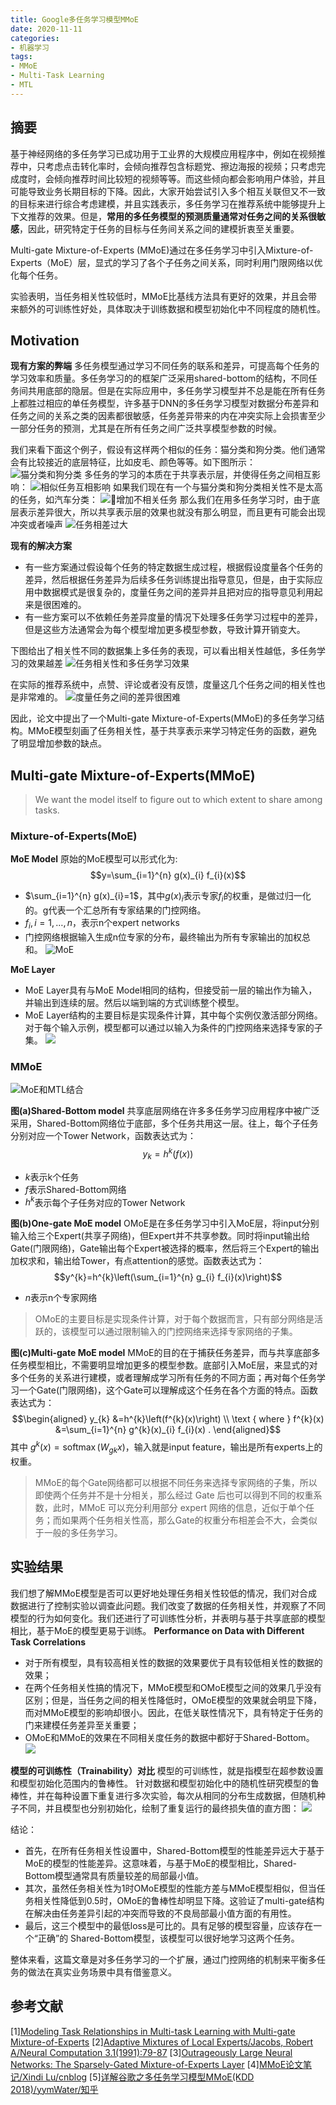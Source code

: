 ```yaml
---
title: Google多任务学习模型MMoE
date: 2020-11-11
categories:
- 机器学习
tags:
- MMoE
- Multi-Task Learning
- MTL
---
```


## 摘要
基于神经网络的多任务学习已成功用于工业界的大规模应用程序中，例如在视频推荐中，只考虑点击转化率时，会倾向推荐包含标题党、擦边海报的视频；只考虑完成度时，会倾向推荐时间比较短的视频等等。而这些倾向都会影响用户体验，并且可能导致业务长期目标的下降。因此，大家开始尝试引入多个相互关联但又不一致的目标来进行综合考虑建模，并且实践表示，多任务学习在推荐系统中能够提升上下文推荐的效果。但是，**常用的多任务模型的预测质量通常对任务之间的关系很敏感**，因此，研究特定于任务的目标与任务间关系之间的建模折衷至关重要。

Multi-gate Mixture-of-Experts (MMoE)通过在多任务学习中引入Mixture-of-Experts（MoE）层，显式的学习了各个子任务之间关系，同时利用门限网络以优化每个任务。

实验表明，当任务相关性较低时，MMoE比基线方法具有更好的效果，并且会带来额外的可训练性好处，具体取决于训练数据和模型初始化中不同程度的随机性。

## Motivation
**现有方案的弊端**
多任务模型通过学习不同任务的联系和差异，可提高每个任务的学习效率和质量。多任务学习的的框架广泛采用shared-bottom的结构，不同任务间共用底部的隐层。但是在实际应用中，多任务学习模型并不总是能在所有任务上都胜过相应的单任务模型，许多基于DNN的多任务学习模型对数据分布差异和任务之间的关系之类的因素都很敏感，任务差异带来的内在冲突实际上会损害至少一部分任务的预测，尤其是在所有任务之间广泛共享模型参数的时候。

我们来看下面这个例子，假设有这样两个相似的任务：猫分类和狗分类。他们通常会有比较接近的底层特征，比如皮毛、颜色等等。如下图所示：
![猫分类和狗分类](https://imzhanghao.oss-cn-qingdao.aliyuncs.com/img/20201110221237.png)
多任务的学习的本质在于共享表示层，并使得任务之间相互影响：
![相似任务互相影响](https://imzhanghao.oss-cn-qingdao.aliyuncs.com/img/20201110221700.png)
如果我们现在有一个与猫分类和狗分类相关性不是太高的任务，如汽车分类：
![增加不相关任务](https://imzhanghao.oss-cn-qingdao.aliyuncs.com/img/20201110222659.png)
那么我们在用多任务学习时，由于底层表示差异很大，所以共享表示层的效果也就没有那么明显，而且更有可能会出现冲突或者噪声
![任务相差过大](https://imzhanghao.oss-cn-qingdao.aliyuncs.com/img/20201110221811.png)


**现有的解决方案**
* 有一些方案通过假设每个任务的特定数据生成过程，根据假设度量各个任务的差异，然后根据任务差异为后续多任务训练提出指导意见，但是，由于实际应用中数据模式是很复杂的，度量任务之间的差异并且把对应的指导意见利用起来是很困难的。
* 有一些方案可以不依赖任务差异度量的情况下处理多任务学习过程中的差异，但是这些方法通常会为每个模型增加更多模型参数，导致计算开销变大。

下图给出了相关性不同的数据集上多任务的表现，可以看出相关性越低，多任务学习的效果越差
![任务相关性和多任务学习效果](https://imzhanghao.oss-cn-qingdao.aliyuncs.com/img/20201110222953.png)

在实际的推荐系统中，点赞、评论或者没有反馈，度量这几个任务之间的相关性也是非常难的。
![度量任务之间的差异很困难](https://imzhanghao.oss-cn-qingdao.aliyuncs.com/img/20201110221916.png)


因此，论文中提出了一个Multi-gate Mixture-of-Experts(MMoE)的多任务学习结构。MMoE模型刻画了任务相关性，基于共享表示来学习特定任务的函数，避免了明显增加参数的缺点。

## Multi-gate Mixture-of-Experts(MMoE)
> We want the model itself to figure out to which extent to share among tasks.

### Mixture-of-Experts(MoE)
**MoE Model**
原始的MoE模型可以形式化为:
$$y=\sum_{i=1}^{n} g(x)_{i} f_{i}(x)$$
- $\sum_{i=1}^{n} g(x)_{i}=1$，其中$g(x)_{i}$表示专家$f_i$的权重，是做过归一化的。g代表一个汇总所有专家结果的门控网络。
- $f_{i}, i=1, \ldots, n$，表示n个expert networks
- 门控网络根据输入生成n位专家的分布，最终输出为所有专家输出的加权总和。
![MoE](https://imzhanghao.oss-cn-qingdao.aliyuncs.com/img/20201111110029.png)

**MoE Layer**
- MoE Layer具有与MoE Model相同的结构，但接受前一层的输出作为输入，并输出到连续的层。然后以端到端的方式训练整个模型。
- MoE Layer结构的主要目标是实现条件计算，其中每个实例仅激活部分网络。 对于每个输入示例，模型都可以通过以输入为条件的门控网络来选择专家的子集。
![](https://imzhanghao.oss-cn-qingdao.aliyuncs.com/img/20201111111843.png)

### MMoE
![MoE和MTL结合](https://imzhanghao.oss-cn-qingdao.aliyuncs.com/img/实现范式.png)

**图(a)Shared-Bottom model**
共享底层网络在许多多任务学习应用程序中被广泛采用，Shared-Bottom网络位于底部，多个任务共用这一层。往上，每个子任务分别对应一个Tower Network，函数表达式为：
$$y_{k}=h^{k}(f(x))$$
* $k$表示k个任务
* $f$表示Shared-Bottom网络
* $h^k$表示每个子任务对应的Tower Network

**图(b)One-gate MoE model**
OMoE是在多任务学习中引入MoE层，将input分别输入给三个Expert(共享子网络)，但Expert并不共享参数。同时将input输出给Gate(门限网络)，Gate输出每个Expert被选择的概率，然后将三个Expert的输出加权求和，输出给Tower，有点attention的感觉。函数表达式为：
$$y^{k}=h^{k}\left(\sum_{i=1}^{n} g_{i} f_{i}(x)\right)$$
* $n$表示n个专家网络

> OMoE的主要目标是实现条件计算，对于每个数据而言，只有部分网络是活跃的，该模型可以通过限制输入的门控网络来选择专家网络的子集。

**图(c)Multi-gate MoE model**
MMoE的目的在于捕获任务差异，而与共享底部多任务模型相比，不需要明显增加更多的模型参数。底部引入MoE层，来显式的对多个任务的关系进行建模，或者理解成学习所有任务的不同方面；再对每个任务学习一个Gate(门限网络)，这个Gate可以理解成这个任务在各个方面的特点。函数表达式为：
$$\begin{aligned}
y_{k} &=h^{k}\left(f^{k}(x)\right) \\
\text { where } f^{k}(x) &=\sum_{i=1}^{n} g^{k}(x)_{i} f_{i}(x) .
\end{aligned}$$
其中 $g^{k}(x)=\operatorname{softmax}\left(W_{g k} x\right)$，输入就是input feature，输出是所有experts上的权重。

> MMoE的每个Gate网络都可以根据不同任务来选择专家网络的子集，所以即使两个任务并不是十分相关，那么经过 Gate 后也可以得到不同的权重系数，此时，MMoE 可以充分利用部分 expert 网络的信息，近似于单个任务；而如果两个任务相关性高，那么Gate的权重分布相差会不大，会类似于一般的多任务学习。

## 实验结果
我们想了解MMoE模型是否可以更好地处理任务相关性较低的情况，我们对合成数据进行了控制实验以调查此问题。我们改变了数据的任务相关性，并观察了不同模型的行为如何变化。我们还进行了可训练性分析，并表明与基于共享底部的模型相比，基于MoE的模型更易于训练。
**Performance on Data with Different Task Correlations**
- 对于所有模型，具有较高相关性的数据的效果要优于具有较低相关性的数据的效果；
- 在两个任务相关性搞的情况下，MMoE模型和OMoE模型之间的效果几乎没有区别；但是，当任务之间的相关性降低时，OMoE模型的效果就会明显下降，而对MMoE模型的影响却很小。因此，在低关联性情况下，具有特定于任务的门来建模任务差异至关重要；
- OMoE和MMoE的效果在不同相关度任务的数据中都好于Shared-Bottom。
![](https://imzhanghao.oss-cn-qingdao.aliyuncs.com/img/20201111174615.png)

**模型的可训练性（Trainability）对比**
模型的可训练性，就是指模型在超参数设置和模型初始化范围内的鲁棒性。
针对数据和模型初始化中的随机性研究模型的鲁棒性，并在每种设置下重复进行多次实验，每次从相同的分布生成数据，但随机种子不同，并且模型也分别初始化，绘制了重复运行的最终损失值的直方图：
![](https://imzhanghao.oss-cn-qingdao.aliyuncs.com/img/20201111175123.png)

结论：
- 首先，在所有任务相关性设置中，Shared-Bottom模型的性能差异远大于基于MoE的模型的性能差异。这意味着，与基于MoE的模型相比，Shared-Bottom模型通常具有质量较差的局部最小值。
- 其次，虽然任务相关性为1时OMoE模型的性能方差与MMoE模型相似，但当任务相关性降低到0.5时，OMoE的鲁棒性却明显下降。这验证了multi-gate结构在解决由任务差异引起的冲突而导致的不良局部最小值方面的有用性。
- 最后，这三个模型中的最低loss是可比的。具有足够的模型容量，应该存在一个“正确”的 Shared-Bottom模型，该模型可以很好地学习这两个任务。

整体来看，这篇文章是对多任务学习的一个扩展，通过门控网络的机制来平衡多任务的做法在真实业务场景中具有借鉴意义。

## 参考文献
[1][Modeling Task Relationships in Multi-task Learning with Multi-gate Mixture-of-Experts](https://www.kdd.org/kdd2018/accepted-papers/view/modeling-task-relationships-in-multi-task-learning-with-multi-gate-mixture-)
[2][Adaptive Mixtures of Local Experts/Jacobs, Robert A/Neural Computation 3.1(1991):79-87](http://www.cs.toronto.edu/~fritz/absps/jjnh91.pdf)
[3][Outrageously Large Neural Networks: The Sparsely-Gated Mixture-of-Experts Layer](https://arxiv.org/pdf/1701.06538.pdf)
[4][MMoE论文笔记/Xindi Lu/cnblog](https://www.cnblogs.com/xindi/p/12349940.html)
[5][详解谷歌之多任务学习模型MMoE(KDD 2018)/yymWater/知乎](https://zhuanlan.zhihu.com/p/55752344)
